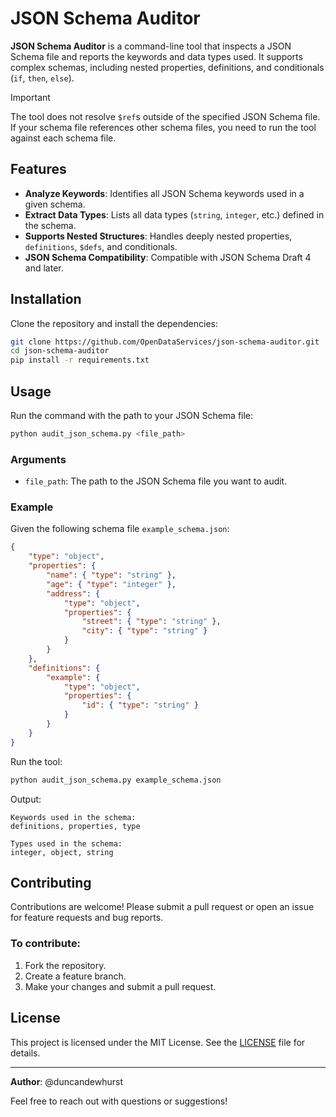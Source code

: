 
# JSON Schema Auditor

**JSON Schema Auditor** is a command-line tool that inspects a JSON Schema file and reports the keywords and data types used. It supports complex schemas, including nested properties, definitions, and conditionals (`if`, `then`, `else`).

> [!IMPORTANT]
> The tool does not resolve `$ref`s outside of the specified JSON Schema file. If your schema file references other schema files, you need to run the tool against each schema file.

## Features

- **Analyze Keywords**: Identifies all JSON Schema keywords used in a given schema.
- **Extract Data Types**: Lists all data types (`string`, `integer`, etc.) defined in the schema.
- **Supports Nested Structures**: Handles deeply nested properties, `definitions`, `$defs`, and conditionals.
- **JSON Schema Compatibility**: Compatible with JSON Schema Draft 4 and later.

## Installation

Clone the repository and install the dependencies:

```bash
git clone https://github.com/OpenDataServices/json-schema-auditor.git
cd json-schema-auditor
pip install -r requirements.txt
```

## Usage

Run the command with the path to your JSON Schema file:

```bash
python audit_json_schema.py <file_path>
```

### Arguments

- `file_path`: The path to the JSON Schema file you want to audit.

### Example

Given the following schema file `example_schema.json`:

```json
{
    "type": "object",
    "properties": {
        "name": { "type": "string" },
        "age": { "type": "integer" },
        "address": {
            "type": "object",
            "properties": {
                "street": { "type": "string" },
                "city": { "type": "string" }
            }
        }
    },
    "definitions": {
        "example": {
            "type": "object",
            "properties": {
                "id": { "type": "string" }
            }
        }
    }
}
```

Run the tool:

```bash
python audit_json_schema.py example_schema.json
```

Output:

```
Keywords used in the schema:
definitions, properties, type

Types used in the schema:
integer, object, string
```

## Contributing

Contributions are welcome! Please submit a pull request or open an issue for feature requests and bug reports.

### To contribute:
1. Fork the repository.
2. Create a feature branch.
3. Make your changes and submit a pull request.

## License

This project is licensed under the MIT License. See the [LICENSE](LICENSE) file for details.

---

**Author**: @duncandewhurst

Feel free to reach out with questions or suggestions!